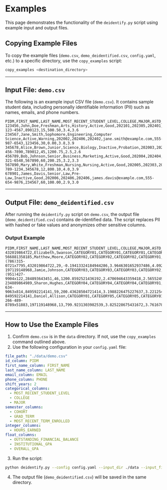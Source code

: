 # Examples

This page demonstrates the functionality of the `deidentify.py` script using example input and output files.

## Copying Example Files

To copy the example files (`demo.csv`, `demo_deidentified.csv`, `config.yaml`, etc.) to a specific directory, use the `copy_examples` script:

```bash
copy_examples <destination_directory>
```

---

## Input File: `demo.csv`

The following is an example input CSV file (`demo.csv`). It contains sample student data, including personally identifiable information (PII) such as names, emails, and phone numbers.

```csv
PIDM,FIRST_NAME,LAST_NAME,MOST_RECENT_STUDENT_LEVEL,COLLEGE,MAJOR,ASTD_STATUS,SAP_STATUS,COHORT,GRAD_TERM,MOST_RECENT_TERM_ENROLLED,EMAIL,PHONE,PANTHERID,HOURS_EARNED,OUTSTANDING_FINANCIAL_BALANCE,INSTITUTIONAL_GPA,OVERALL_GPA
123456,John,Doe,Freshman,Arts,History,Active,Good,202101,202305,202401,john.doe@example.com,555-123-4567,890123,15,500.50,3.4,3.6
234567,Jane,Smith,Sophomore,Engineering,Computer Science,Active,Warning,202002,202406,202402,jane.smith@example.com,555-987-6543,123456,30,0.00,3.8,3.9
345678,Alice,Brown,Junior,Science,Biology,Inactive,Probation,202003,202405,202403,alice.brown@example.com,555-456-7890,789012,45,1200.75,2.5,2.6
456789,Bob,Johnson,Senior,Business,Marketing,Active,Good,202004,202404,202404,bob.johnson@example.com,555-321-6548,567890,60,200.25,3.2,3.3
567890,Mary,White,Freshman,Nursing,Nursing,Active,Good,202005,202303,202405,mary.white@example.com,555-789-1234,345678,12,800.10,4.0,3.9
678901,James,Davis,Senior,Law,Pre-Law,Inactive,Good,202006,202406,202406,james.davis@example.com,555-654-9876,234567,60,100.00,2.9,3.0
```

---

## Output File: `demo_deidentified.csv`

After running the `deidentify.py` script on `demo.csv`, the output file (`demo_deidentified.csv`) contains de-identified data. The script replaces PII with hashed or fake values and anonymizes other sensitive columns.

### Output Example

```csv
PIDM,FIRST_NAME,LAST_NAME,MOST_RECENT_STUDENT_LEVEL,COLLEGE,MAJOR,ASTD_STATUS,SAP_STATUS,COHORT,GRAD_TERM,MOST_RECENT_TERM_ENROLLED,EMAIL,PHONE,PANTHERID,HOURS_EARNED,OUTSTANDING_FINANCIAL_BALANCE,INSTITUTIONAL_GPA,OVERALL_GPA
432019864722,Elizabeth,Swanson,CATEGORY01,CATEGORY01,CATEGORY01,CATEGORY01,CATEGORY01,202301,202505,202601,rebeccasanchez@example.org,8189337672,314032743269,16,500.6063399559087,3.203057793008891,3.6061180075905495
566881358185,Matthew,Moore,CATEGORY02,CATEGORY02,CATEGORY02,CATEGORY01,CATEGORY02,202202,202606,202602,trichard@example.net,(786)315-0721x7795,432019864722,29,-0.19413324184944286,3.9646301652937486,4.092289707854811
197119148968,Jamie,Johnson,CATEGORY03,CATEGORY03,CATEGORY03,CATEGORY02,CATEGORY03,202203,202605,202603,rita51@example.net,(951)427-9904x122,284893643451,46,1200.8592521436192,2.470694643359418,2.5655249945213976
234889864989,Sharon,Hughes,CATEGORY04,CATEGORY04,CATEGORY04,CATEGORY01,CATEGORY01,202204,202604,202604,andreamendoza@example.org,509-634-9063x814,849592214141,59,200.43628504721414,3.1988226475227637,3.2212546949824254
849592214141,Daniel,Allison,CATEGORY01,CATEGORY05,CATEGORY05,CATEGORY01,CATEGORY01,202205,202503,202605,becksusan@example.org,+1-266-489-8789x51883,197119148968,13,799.9231303982539,3.825228675431672,3.7616782781797102
```

---

## How to Use the Example Files

1. Confirm `demo.csv` is in the `data` directory. If not, use the `copy_examples` command outlined above.
2. Use the following configuration in your `config.yaml` file:

```yaml
file_path: "./data/demo.csv"
id_column: PIDM
first_name_column: FIRST_NAME
last_name_column: LAST_NAME
email_column: EMAIL
phone_column: PHONE
shift_years: 2
categorical_columns:
  - MOST_RECENT_STUDENT_LEVEL
  - COLLEGE
  - MAJOR
semester_columns:
  - COHORT
  - GRAD_TERM
  - MOST_RECENT_TERM_ENROLLED
integer_columns:
  - HOURS_EARNED
float_columns:
  - OUTSTANDING_FINANCIAL_BALANCE
  - INSTITUTIONAL_GPA
  - OVERALL_GPA
```

3. Run the script:
  ```bash
  python deidentify.py --config config.yaml --input_dir ./data --input_file demo.csv
  ```

4. The output file (`demo_deidentified.csv`) will be saved in the same directory.